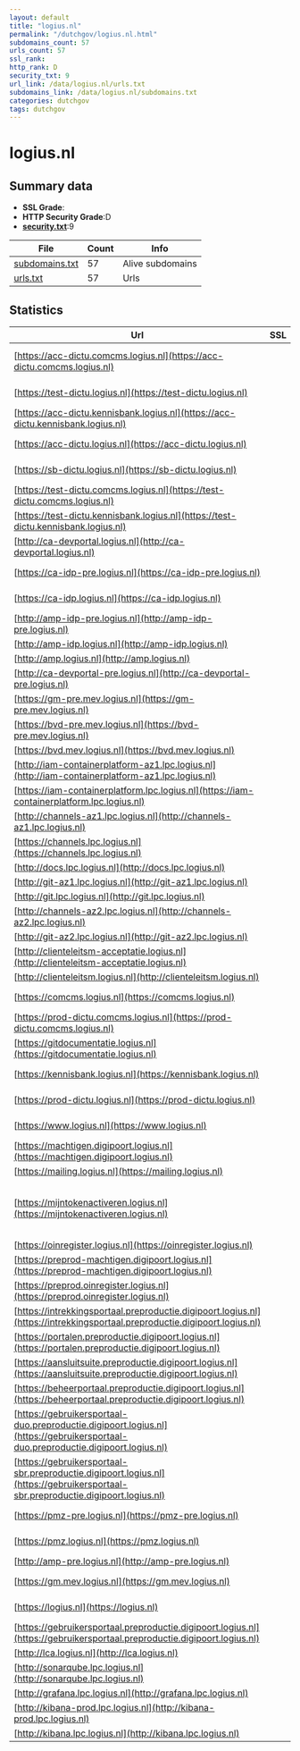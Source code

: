 ```yaml
---
layout: default
title: "logius.nl"
permalink: "/dutchgov/logius.nl.html"
subdomains_count: 57
urls_count: 57
ssl_rank: 
http_rank: D
security_txt: 9
url_link: /data/logius.nl/urls.txt
subdomains_link: /data/logius.nl/subdomains.txt
categories: dutchgov
tags: dutchgov
---
```



# logius.nl
## Summary data


 - **SSL Grade**:
 - **HTTP Security Grade**:D
 - **[security.txt](https://www.digitaleoverheid.nl/nieuws/standaard-security-txt-nu-verplicht-voor-overheid/)**:9


| File       | Count | Info |
|------------|-------|------|
|[subdomains.txt](/DutchGovScope/data/logius.nl/subdomains.txt)|57|Alive subdomains|
|[urls.txt](/DutchGovScope/data/logius.nl/urls.txt)|57|Urls|


## Statistics


| Url | SSL | HTTP | Server | Cookie | HSTS | CORS | CTO | CSP | XFO | XXP | RP |FP| Tech |Title |
|--------|-------|-------|------|------|------|------|------|------|------|------|------|------|------|------|
|[https://acc-dictu.comcms.logius.nl](https://acc-dictu.comcms.logius.nl)| | **E**|nginx/1.26.2| | | | | | :white_check_mark: | | :white_check_mark: | |Drupal Nginx:1.26.2 PHP|Redirecting to h...|
|[https://test-dictu.logius.nl](https://test-dictu.logius.nl)| | **F**|nginx| | | | | | | | :white_check_mark: | |Basic Nginx|401 Authorizatio...|
|[https://acc-dictu.kennisbank.logius.nl](https://acc-dictu.kennisbank.logius.nl)| | **F**|nginx| | | | | | | | :white_check_mark: | |Basic Nginx|401 Authorizatio...|
|[https://acc-dictu.logius.nl](https://acc-dictu.logius.nl)| | **F**|nginx| | | | | | | | :white_check_mark: | |Basic Nginx|401 Authorizatio...|
|[https://sb-dictu.logius.nl](https://sb-dictu.logius.nl)| | **F**|nginx| | | | | | | | :white_check_mark: | |Basic Nginx|401 Authorizatio...|
|[https://test-dictu.comcms.logius.nl](https://test-dictu.comcms.logius.nl)| | **D**|nginx| | | | | | :white_check_mark: | :white_check_mark: | :white_check_mark: | |Drupal Nginx PHP|Redirecting to h...|
|[https://test-dictu.kennisbank.logius.nl](https://test-dictu.kennisbank.logius.nl)| | **F**|nginx| | | | | | | | :white_check_mark: | |Basic Nginx|401 Authorizatio...|
|[http://ca-devportal.logius.nl](http://ca-devportal.logius.nl)| | **F**|BigIP| | | | | | | | :white_check_mark: | |F5 BigIP||
|[https://ca-idp-pre.logius.nl](https://ca-idp-pre.logius.nl)| | **B**|| |:white_check_mark: | | | | | | :white_check_mark: | |HSTS|404 Not Found|
|[https://ca-idp.logius.nl](https://ca-idp.logius.nl)| | **B**|| |:white_check_mark: | | | | | | :white_check_mark: | |HSTS|404 Not Found|
|[http://amp-idp-pre.logius.nl](http://amp-idp-pre.logius.nl)| | **F**|BigIP| | | | | | | | :white_check_mark: | |F5 BigIP||
|[http://amp-idp.logius.nl](http://amp-idp.logius.nl)| | **F**|BigIP| | | | | | | | :white_check_mark: | |F5 BigIP||
|[http://amp.logius.nl](http://amp.logius.nl)| | **F**|BigIP| | | | | | | | :white_check_mark: | |F5 BigIP||
|[http://ca-devportal-pre.logius.nl](http://ca-devportal-pre.logius.nl)| | **F**|BigIP| | | | | | | | :white_check_mark: | |F5 BigIP||
|[https://gm-pre.mev.logius.nl](https://gm-pre.mev.logius.nl)| | **E**|| | | | | | | | :white_check_mark: | |HSTS|403 Forbidden|
|[https://bvd-pre.mev.logius.nl](https://bvd-pre.mev.logius.nl)| | **E**|| | | | | | | | :white_check_mark: | |HSTS||
|[https://bvd.mev.logius.nl](https://bvd.mev.logius.nl)| | **E**|| | | | | | | | :white_check_mark: | |HSTS||
|[http://iam-containerplatform-az1.lpc.logius.nl](http://iam-containerplatform-az1.lpc.logius.nl)| | **F**|BigIP| | | | | | | | :white_check_mark: | |F5 BigIP||
|[https://iam-containerplatform.lpc.logius.nl](https://iam-containerplatform.lpc.logius.nl)| | **B**|| |:white_check_mark: | | | | | | :white_check_mark: | |HSTS|404 Not Found|
|[http://channels-az1.lpc.logius.nl](http://channels-az1.lpc.logius.nl)| | **F**|BigIP| | | | | | | | :white_check_mark: | |F5 BigIP||
|[https://channels.lpc.logius.nl](https://channels.lpc.logius.nl)| | **A**|| |:white_check_mark: | | | :white_check_mark:| :white_check_mark: | | :white_check_mark: | |HSTS|Logius Private C...|
|[http://docs.lpc.logius.nl](http://docs.lpc.logius.nl)| | **F**|BigIP| | | | | | | | :white_check_mark: | |F5 BigIP||
|[http://git-az1.lpc.logius.nl](http://git-az1.lpc.logius.nl)| | **F**|BigIP| | | | | | | | :white_check_mark: | |F5 BigIP||
|[http://git.lpc.logius.nl](http://git.lpc.logius.nl)| | **F**|BigIP| | | | | | | | :white_check_mark: | |F5 BigIP||
|[http://channels-az2.lpc.logius.nl](http://channels-az2.lpc.logius.nl)| | **F**|BigIP| | | | | | | | :white_check_mark: | |F5 BigIP||
|[http://git-az2.lpc.logius.nl](http://git-az2.lpc.logius.nl)| | **F**|BigIP| | | | | | | | :white_check_mark: | |F5 BigIP||
|[http://clienteleitsm-acceptatie.logius.nl](http://clienteleitsm-acceptatie.logius.nl)| | **E**|| | | | | | | | :white_check_mark: | |||
|[http://clienteleitsm.logius.nl](http://clienteleitsm.logius.nl)| | **E**|| | | | | | | | :white_check_mark: | |||
|[https://comcms.logius.nl](https://comcms.logius.nl)| | **B**|nginx| |:white_check_mark: | | | | :white_check_mark: | | :white_check_mark: | |Drupal HSTS Nginx PHP|Redirecting to h...|
|[https://prod-dictu.comcms.logius.nl](https://prod-dictu.comcms.logius.nl)| | **F**|nginx| | | | | | | | :white_check_mark: | |HSTS Nginx||
|[https://gitdocumentatie.logius.nl](https://gitdocumentatie.logius.nl)| | **C**|nginx| |:white_check_mark: | | | | | | :white_check_mark: | |HSTS Nginx|403 Forbidden|
|[https://kennisbank.logius.nl](https://kennisbank.logius.nl)| | **C**|nginx| |:white_check_mark: | | | | | | :white_check_mark: | |Basic HSTS Nginx|401 Authorizatio...|
|[https://prod-dictu.logius.nl](https://prod-dictu.logius.nl)| | **F**|nginx| | | | | | | | :white_check_mark: | |Nginx|301 Moved Perman...|
|[https://www.logius.nl](https://www.logius.nl)| | **A**|nginx| |:white_check_mark: | | | :white_check_mark:| :white_check_mark: | :white_check_mark: | :white_check_mark: | |Drupal HSTS Nginx PHP|Logius | Logius|
|[https://machtigen.digipoort.logius.nl](https://machtigen.digipoort.logius.nl)| | **A**|| |:white_check_mark: | | | :white_check_mark:| :white_check_mark: | | :white_check_mark: | |HSTS IBM DataPower||
|[https://mailing.logius.nl](https://mailing.logius.nl)| | **C**|Spotler| |:white_check_mark: | | | | | | :white_check_mark: | |HSTS||
|[https://mijntokenactiveren.logius.nl](https://mijntokenactiveren.logius.nl)| | **F**|Apache/2.4.6 (Red Hat Enterprise Linux) OpenSSL/1.0.2k-fips| | | | | | | | :white_check_mark: | |Apache HTTP Server:2.4.6 OpenSSL:1.0.2k Red Hat|Portal Closed|
|[https://oinregister.logius.nl](https://oinregister.logius.nl)| | **A**|| |:white_check_mark: | :warning:| | | :white_check_mark: | :white_check_mark: | :white_check_mark: | |HSTS|COR|
|[https://preprod-machtigen.digipoort.logius.nl](https://preprod-machtigen.digipoort.logius.nl)| | **A**|| |:white_check_mark: | | | :white_check_mark:| :white_check_mark: | | :white_check_mark: | |HSTS IBM DataPower||
|[https://preprod.oinregister.logius.nl](https://preprod.oinregister.logius.nl)| | **A**|| |:white_check_mark: | :warning:| | | :white_check_mark: | :white_check_mark: | :white_check_mark: | |HSTS|COR|
|[https://intrekkingsportaal.preproductie.digipoort.logius.nl](https://intrekkingsportaal.preproductie.digipoort.logius.nl)| | **C**||:white_check_mark: |:white_check_mark: | | | | | | :white_check_mark: | |HSTS|503 Service Temp...|
|[https://portalen.preproductie.digipoort.logius.nl](https://portalen.preproductie.digipoort.logius.nl)| | **C**||:white_check_mark: |:white_check_mark: | | | | | | :white_check_mark: | |HSTS|503 Service Temp...|
|[https://aansluitsuite.preproductie.digipoort.logius.nl](https://aansluitsuite.preproductie.digipoort.logius.nl)| | **C**||:white_check_mark: |:white_check_mark: | | | | | | :white_check_mark: | |HSTS|503 Service Temp...|
|[https://beheerportaal.preproductie.digipoort.logius.nl](https://beheerportaal.preproductie.digipoort.logius.nl)| | **C**||:white_check_mark: |:white_check_mark: | | | | | | :white_check_mark: | |HSTS|503 Service Temp...|
|[https://gebruikersportaal-duo.preproductie.digipoort.logius.nl](https://gebruikersportaal-duo.preproductie.digipoort.logius.nl)| | **C**||:white_check_mark: |:white_check_mark: | | | | | | :white_check_mark: | |HSTS|503 Service Temp...|
|[https://gebruikersportaal-sbr.preproductie.digipoort.logius.nl](https://gebruikersportaal-sbr.preproductie.digipoort.logius.nl)| | **C**||:white_check_mark: |:white_check_mark: | | | | | | :white_check_mark: | |HSTS|503 Service Temp...|
|[https://pmz-pre.logius.nl](https://pmz-pre.logius.nl)| | **B**|| |:white_check_mark: | | | | | | :white_check_mark: | |HSTS|404 Not Found|
|[https://pmz.logius.nl](https://pmz.logius.nl)| | **E**|| | | | | | | | :white_check_mark: | |HSTS|404 Not Found|
|[http://amp-pre.logius.nl](http://amp-pre.logius.nl)| | **F**|BigIP| | | | | | | | :white_check_mark: | |F5 BigIP||
|[https://gm.mev.logius.nl](https://gm.mev.logius.nl)| | **E**|| | | | | | | | :white_check_mark: | |HSTS|403 Forbidden|
|[https://logius.nl](https://logius.nl)| | **A**|nginx| |:white_check_mark: | | | :white_check_mark:| :white_check_mark: | :white_check_mark: | :white_check_mark: | |HSTS Nginx|301 Moved Perman...|
|[https://gebruikersportaal.preproductie.digipoort.logius.nl](https://gebruikersportaal.preproductie.digipoort.logius.nl)| | **C**||:white_check_mark: |:white_check_mark: | | | | | | :white_check_mark: | |HSTS Java||
|[http://lca.logius.nl](http://lca.logius.nl)| | **F**|BigIP| | | | | | | | :white_check_mark: | |F5 BigIP||
|[http://sonarqube.lpc.logius.nl](http://sonarqube.lpc.logius.nl)| | **F**|BigIP| | | | | | | | :white_check_mark: | |F5 BigIP||
|[http://grafana.lpc.logius.nl](http://grafana.lpc.logius.nl)| | **F**|BigIP| | | | | | | | :white_check_mark: | |F5 BigIP||
|[http://kibana-prod.lpc.logius.nl](http://kibana-prod.lpc.logius.nl)| | **F**|BigIP| | | | | | | | :white_check_mark: | |F5 BigIP||
|[http://kibana.lpc.logius.nl](http://kibana.lpc.logius.nl)| | **F**|BigIP| | | | | | | | :white_check_mark: | |F5 BigIP||



